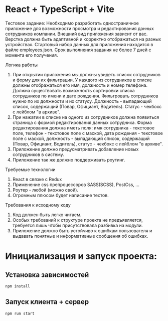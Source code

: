 # React + TypeScript + Vite

Тестовое задание:
Необходимо разработать одностраничное приложение для возможности просмотра и редактирования данных сотрудников компании. Внешний вид приложения зависит от вас. Верстка должна быть адаптивной и корректно отображаться на разных устройствах. Стартовый набор данных для приложения находится в файле employees.json.
Срок выполнения задания не более 7 дней с момента его получения.

Логика работы
1. При открытии приложения мы должны увидеть список сотрудников и форму для их фильтрации. У каждого из сотрудников в списке должны отображаться его имя, должность и номер телефона. Должна существовать возможность сортировки списка сотрудников по имени и дате рождения. Фильтровать сотрудников нужно по их должности и их статусу. Должность - выпадающий список, содержащий (Повар, Официант, Водитель). Статус - чекбокс с лейблом "в архиве".
2. При нажатии в списке на одного из сотрудников должна появиться страница с формой редактирования данных сотрудника. Форма редактирования должна иметь поля: имя сотрудника - текстовое поле, телефон - текстовое поле с маской, дата рождения - текстовое поле с маской, должность - выпадающий список, содержащий (Повар, Официант, Водитель), статус - чекбокс с лейблом "в архиве".
3. Приложение должно предусматривать добавление новых сотрудников в систему.
4. Приложение так же должно поддерживать роутинг.

Требуемые технологии
1. React в связке с Redux
2. Применение css препроцессоров SASS(SCSS), PostCss, ...
3. Роутер - любой (можно свой).
4. Огромным плюсом будет написание тестов.

Требования к исходному коду
1.	Код должен быть легко читаем.
2.	Особых требований к структуре проекта не предъявляется, требуется лишь чтобы присутствовала разбивка на модули.
3.	Приложение должно быть устойчиво к ошибкам пользователя и выдавать понятные и информативные сообщения об ошибках.


# Инициализация и запуск проекта:

## Установка зависимостей
  ```bash
  npm install
  ```

## Запуск клиента + сервер
  ```bash
  npm run start
  ```
